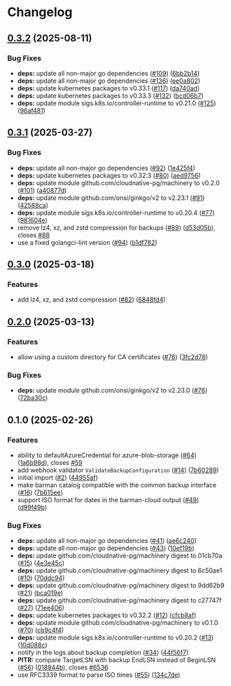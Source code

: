 # Changelog

## [0.3.2](https://github.com/cloudnative-pg/barman-cloud/compare/v0.3.1...v0.3.2) (2025-08-11)


### Bug Fixes

* **deps:** update all non-major go dependencies ([#109](https://github.com/cloudnative-pg/barman-cloud/issues/109)) ([6bb2b14](https://github.com/cloudnative-pg/barman-cloud/commit/6bb2b14d3e54d9d9ec27377430f93f7c7077d34e))
* **deps:** update all non-major go dependencies ([#136](https://github.com/cloudnative-pg/barman-cloud/issues/136)) ([ee0a802](https://github.com/cloudnative-pg/barman-cloud/commit/ee0a802628a1bdc9232837fa5853b0c14700b6fb))
* **deps:** update kubernetes packages to v0.33.1 ([#117](https://github.com/cloudnative-pg/barman-cloud/issues/117)) ([da740ad](https://github.com/cloudnative-pg/barman-cloud/commit/da740adb71f97e65c9471276c20bcf5b3972eeba))
* **deps:** update kubernetes packages to v0.33.3 ([#132](https://github.com/cloudnative-pg/barman-cloud/issues/132)) ([bcd06b7](https://github.com/cloudnative-pg/barman-cloud/commit/bcd06b750a126850852b4d3a636da0de5e1af1b0))
* **deps:** update module sigs.k8s.io/controller-runtime to v0.21.0 ([#125](https://github.com/cloudnative-pg/barman-cloud/issues/125)) ([96af481](https://github.com/cloudnative-pg/barman-cloud/commit/96af4817196af0b7df154bbb2e480f9571c3ffb1))

## [0.3.1](https://github.com/cloudnative-pg/barman-cloud/compare/v0.3.0...v0.3.1) (2025-03-27)


### Bug Fixes

* **deps:** update all non-major go dependencies ([#92](https://github.com/cloudnative-pg/barman-cloud/issues/92)) ([1e425f4](https://github.com/cloudnative-pg/barman-cloud/commit/1e425f4272b7b36b41c94ea89bbbb863ee7ed864))
* **deps:** update kubernetes packages to v0.32.3 ([#80](https://github.com/cloudnative-pg/barman-cloud/issues/80)) ([aed9756](https://github.com/cloudnative-pg/barman-cloud/commit/aed9756f643f314fb7c6f6fd074dc7b44fd95872))
* **deps:** update module github.com/cloudnative-pg/machinery to v0.2.0 ([#101](https://github.com/cloudnative-pg/barman-cloud/issues/101)) ([a40877d](https://github.com/cloudnative-pg/barman-cloud/commit/a40877d28dcdd403f0657640693df5bde3e98c4b))
* **deps:** update module github.com/onsi/ginkgo/v2 to v2.23.1 ([#91](https://github.com/cloudnative-pg/barman-cloud/issues/91)) ([42588ca](https://github.com/cloudnative-pg/barman-cloud/commit/42588ca339ce6ce178f4ec1a1a301acb933785e2))
* **deps:** update module sigs.k8s.io/controller-runtime to v0.20.4 ([#77](https://github.com/cloudnative-pg/barman-cloud/issues/77)) ([981604e](https://github.com/cloudnative-pg/barman-cloud/commit/981604e2d24940f84f6f88088c920ce3e37eb172))
* remove lz4, xz, and zstd compression for backups ([#89](https://github.com/cloudnative-pg/barman-cloud/issues/89)) ([d53d05b](https://github.com/cloudnative-pg/barman-cloud/commit/d53d05b8f023dab6be20bd9bbb0b592470ef8662)), closes [#88](https://github.com/cloudnative-pg/barman-cloud/issues/88)
* use a fixed golangci-lint version ([#94](https://github.com/cloudnative-pg/barman-cloud/issues/94)) ([b1df782](https://github.com/cloudnative-pg/barman-cloud/commit/b1df7824d821742a26cd03651ed2ab6a1426e397))

## [0.3.0](https://github.com/cloudnative-pg/barman-cloud/compare/v0.2.0...v0.3.0) (2025-03-18)


### Features

* add lz4, xz, and zstd compression ([#82](https://github.com/cloudnative-pg/barman-cloud/issues/82)) ([6848fd4](https://github.com/cloudnative-pg/barman-cloud/commit/6848fd45696b2eb66ea2b40b4c3a006e64028bcc))

## [0.2.0](https://github.com/cloudnative-pg/barman-cloud/compare/v0.1.0...v0.2.0) (2025-03-13)


### Features

* allow using a custom directory for CA certificates ([#78](https://github.com/cloudnative-pg/barman-cloud/issues/78)) ([3fc2d78](https://github.com/cloudnative-pg/barman-cloud/commit/3fc2d78dca9ab469f7460f1faaa975b802baab95))


### Bug Fixes

* **deps:** update module github.com/onsi/ginkgo/v2 to v2.23.0 ([#76](https://github.com/cloudnative-pg/barman-cloud/issues/76)) ([72ba30c](https://github.com/cloudnative-pg/barman-cloud/commit/72ba30c8e72d8c71aeae594f72ccd5ce6b2b6421))

## 0.1.0 (2025-02-26)


### Features

* ability to defaultAzureCredential for azure-blob-storage  ([#64](https://github.com/cloudnative-pg/barman-cloud/issues/64)) ([1a6b98d](https://github.com/cloudnative-pg/barman-cloud/commit/1a6b98ded711a39c01042402d04b2cba7e48932d)), closes [#59](https://github.com/cloudnative-pg/barman-cloud/issues/59)
* add webhook validator `ValidateBackupConfiguration` ([#14](https://github.com/cloudnative-pg/barman-cloud/issues/14)) ([7b60289](https://github.com/cloudnative-pg/barman-cloud/commit/7b60289361469ddf5ef1167b91958cab4394e3e3))
* initial import ([#2](https://github.com/cloudnative-pg/barman-cloud/issues/2)) ([44955af](https://github.com/cloudnative-pg/barman-cloud/commit/44955af09635c3dc0fffaa005d5a6274540bf405))
* make barman catalog compatible with the common backup interface ([#16](https://github.com/cloudnative-pg/barman-cloud/issues/16)) ([7b615ee](https://github.com/cloudnative-pg/barman-cloud/commit/7b615eefebac00b2b2b6d6edf7631485d7c6c8d3))
* support ISO format for dates in the barman-cloud output ([#49](https://github.com/cloudnative-pg/barman-cloud/issues/49)) ([d99f49b](https://github.com/cloudnative-pg/barman-cloud/commit/d99f49ba79d7059fa16ad54ff34fdda5d2286ced))


### Bug Fixes

* **deps:** update all non-major go dependencies ([#41](https://github.com/cloudnative-pg/barman-cloud/issues/41)) ([ae6c240](https://github.com/cloudnative-pg/barman-cloud/commit/ae6c2408bd14ebdc8443322988f3a5ab7e9e4730))
* **deps:** update all non-major go dependencies ([#43](https://github.com/cloudnative-pg/barman-cloud/issues/43)) ([10ef19b](https://github.com/cloudnative-pg/barman-cloud/commit/10ef19b66efec518beaf55977dece9680b45f95d))
* **deps:** update github.com/cloudnative-pg/machinery digest to 01cb70a ([#15](https://github.com/cloudnative-pg/barman-cloud/issues/15)) ([4e3e45c](https://github.com/cloudnative-pg/barman-cloud/commit/4e3e45cb0a5b1504c6efc9c2d7c3322b11ff35ba))
* **deps:** update github.com/cloudnative-pg/machinery digest to 6c50ae1 ([#10](https://github.com/cloudnative-pg/barman-cloud/issues/10)) ([70ddc94](https://github.com/cloudnative-pg/barman-cloud/commit/70ddc94656cce689c0766a2225d73aff388f1b53))
* **deps:** update github.com/cloudnative-pg/machinery digest to 9dd62b9 ([#21](https://github.com/cloudnative-pg/barman-cloud/issues/21)) ([bca019e](https://github.com/cloudnative-pg/barman-cloud/commit/bca019ea378221a45d587617063fe05cecd37ca5))
* **deps:** update github.com/cloudnative-pg/machinery digest to c27747f ([#27](https://github.com/cloudnative-pg/barman-cloud/issues/27)) ([71ee406](https://github.com/cloudnative-pg/barman-cloud/commit/71ee4065f9c76904490a31b28b8f598982f10e39))
* **deps:** update kubernetes packages to v0.32.2 ([#12](https://github.com/cloudnative-pg/barman-cloud/issues/12)) ([cfcb8af](https://github.com/cloudnative-pg/barman-cloud/commit/cfcb8af064e78f7b21ac11a3be6d7871a9610d0e))
* **deps:** update module github.com/cloudnative-pg/machinery to v0.1.0 ([#70](https://github.com/cloudnative-pg/barman-cloud/issues/70)) ([cb9c4f4](https://github.com/cloudnative-pg/barman-cloud/commit/cb9c4f4985476e4658fa5c814cfdc28ef276acb3))
* **deps:** update module sigs.k8s.io/controller-runtime to v0.20.2 ([#13](https://github.com/cloudnative-pg/barman-cloud/issues/13)) ([10d088c](https://github.com/cloudnative-pg/barman-cloud/commit/10d088c910ea5da92a39b1021790239b8890dad2))
* notify in the logs about backup completion ([#34](https://github.com/cloudnative-pg/barman-cloud/issues/34)) ([44f56f7](https://github.com/cloudnative-pg/barman-cloud/commit/44f56f711a5caa4f03ee5a971c0c7c75267ae632))
* **PITR:** compare TargetLSN with backup EndLSN instead of BeginLSN ([#56](https://github.com/cloudnative-pg/barman-cloud/issues/56)) ([018944b](https://github.com/cloudnative-pg/barman-cloud/commit/018944b15fd48aa8ae7dffa86829d49d1788ad9f)), closes [#6536](https://github.com/cloudnative-pg/barman-cloud/issues/6536)
* use RFC3339 format to parse ISO times ([#55](https://github.com/cloudnative-pg/barman-cloud/issues/55)) ([134c7de](https://github.com/cloudnative-pg/barman-cloud/commit/134c7de4954a53407d9da8ac3018ca689144bc41))
